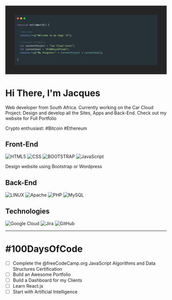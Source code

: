 [![160744959694494596](https://github.com/Jax-ai/Jax-ai/blob/main/img/cover.png?raw=true)](https://github.com/jax-ai)

<h1> Hi There, I'm Jacques </h1>

Web developer from South Africa.
Currently working on the Car Cloud Project: Design and develop all the Sites, Apps and Back-End.
Check out my website for Full Portfolio 

Crypto enthusiast: 
#Bitcoin #Ethereum

## Front-End

![HTML5](https://img.shields.io/badge/-HTML5-000?&logo=HTML5)
![CSS](https://img.shields.io/badge/-CSS-000?&logo=CSS3)
![BOOTSTRAP](https://img.shields.io/badge/-Bootstrap-000?&logo=bootstrap)
![JavaScript](https://img.shields.io/badge/-JavaScript-000?&logo=JavaScript)

<p> Design website using Bootstrap or Wordpress



## Back-End

![LINUX](https://img.shields.io/badge/-Linux-000?logo=linux)
![Apache](https://img.shields.io/badge/-Apache-000?&logo=Apache)
![PHP](https://img.shields.io/badge/-PHP-000?logo=PHP)
![MySQL](https://img.shields.io/badge/-MySQL-000?&logo=MySQL)



## Technologies

![Google Cloud](https://img.shields.io/badge/-Google_Cloud-000?&logo=googlecloud)
![Jira](https://img.shields.io/badge/-Jira-000?&logo=jira)
![GitHub](https://img.shields.io/badge/-GitHub-000?&logo=github)

---
# #100DaysOfCode

- [ ] Complete the @freeCodeCamp.org JavaScript Algorithms and Data Structures Certification
- [ ] Build an Awesome Portfolio
- [ ] Build a Dashboard for my Clients
- [ ] Learn React.js
- [ ] Start with Artificial Intelligence

